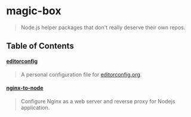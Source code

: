 # magic-box

> Node.js helper packages that don't really deserve their own repos.

## Table of Contents

#### [editorconfig](./packages/editorconfig)

> A personal configuration file for [editorconfig.org](http://editorconfig.org).

#### [nginx-to-node](./packages/nginx-to-node)

> Configure Nginx as a web server and reverse proxy for Nodejs application.
